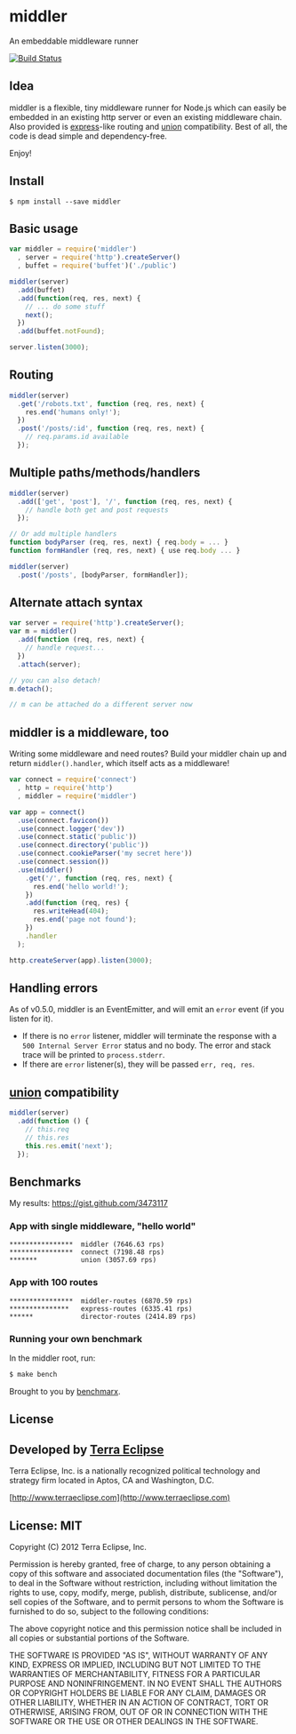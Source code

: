 middler
=======

An embeddable middleware runner

[![Build Status](https://secure.travis-ci.org/carlos8f/node-middler.png?branch=master)](http://travis-ci.org/carlos8f/node-middler)

Idea
----

middler is a flexible, tiny middleware runner for Node.js which can easily be
embedded in an existing http server or even an existing middleware chain.
Also provided is [express](https://github.com/visionmedia/express)-like routing
and [union](https://github.com/flatiron/union) compatibility. Best of all, the
code is dead simple and dependency-free.

Enjoy!

Install
-------

```
$ npm install --save middler
```

Basic usage
-----------

```javascript
var middler = require('middler')
  , server = require('http').createServer()
  , buffet = require('buffet')('./public')

middler(server)
  .add(buffet)
  .add(function(req, res, next) {
    // ... do some stuff
    next();
  })
  .add(buffet.notFound);

server.listen(3000);
```

Routing
-------

```javascript
middler(server)
  .get('/robots.txt', function (req, res, next) {
    res.end('humans only!');
  })
  .post('/posts/:id', function (req, res, next) {
    // req.params.id available
  });
```

Multiple paths/methods/handlers
-------------------------------

```javascript
middler(server)
  .add(['get', 'post'], '/', function (req, res, next) {
    // handle both get and post requests
  });

// Or add multiple handlers
function bodyParser (req, res, next) { req.body = ... }
function formHandler (req, res, next) { use req.body ... }

middler(server)
  .post('/posts', [bodyParser, formHandler]);
```

Alternate attach syntax
-----------------------

```js
var server = require('http').createServer();
var m = middler()
  .add(function (req, res, next) {
    // handle request...
  })
  .attach(server);

// you can also detach!
m.detach();

// m can be attached do a different server now
```

middler is a middleware, too
----------------------------

Writing some middleware and need routes? Build your middler chain up and return
`middler().handler`, which itself acts as a middleware!

```javascript
var connect = require('connect')
  , http = require('http')
  , middler = require('middler')

var app = connect()
  .use(connect.favicon())
  .use(connect.logger('dev'))
  .use(connect.static('public'))
  .use(connect.directory('public'))
  .use(connect.cookieParser('my secret here'))
  .use(connect.session())
  .use(middler()
    .get('/', function (req, res, next) {
      res.end('hello world!');
    })
    .add(function (req, res) {
      res.writeHead(404);
      res.end('page not found');
    })
    .handler
  );

http.createServer(app).listen(3000);
```

Handling errors
---------------

As of v0.5.0, middler is an EventEmitter, and will emit an `error` event (if
you listen for it).

- If there is no `error` listener, middler will terminate the response with a `500
Internal Server Error` status and no body. The error and stack trace will be printed
to `process.stderr`.
- If there are `error` listener(s), they will be passed `err, req, res`.

[union](https://github.com/flatiron/union) compatibility
--------------------------------------------------------

```javascript
middler(server)
  .add(function () {
    // this.req
    // this.res
    this.res.emit('next');
  });
```

Benchmarks
----------

My results: https://gist.github.com/3473117

### App with single middleware, "hello world"

```
****************  middler (7646.63 rps)
****************  connect (7198.48 rps)
*******           union (3057.69 rps)
```

### App with 100 routes

```
****************  middler-routes (6870.59 rps)
***************   express-routes (6335.41 rps)
******            director-routes (2414.89 rps)
```

### Running your own benchmark

In the middler root, run:

```bash
$ make bench
```

Brought to you by [benchmarx](https://github.com/carlos8f/node-benchmarx).

License
-------

Developed by [Terra Eclipse](http://www.terraeclipse.com)
--------------------------------------------------------
Terra Eclipse, Inc. is a nationally recognized political technology and
strategy firm located in Aptos, CA and Washington, D.C.

[http://www.terraeclipse.com](http://www.terraeclipse.com)


License: MIT
------------
Copyright (C) 2012 Terra Eclipse, Inc.

Permission is hereby granted, free of charge, to any person obtaining a copy
of this software and associated documentation files (the "Software"), to deal
in the Software without restriction, including without limitation the rights
to use, copy, modify, merge, publish, distribute, sublicense, and/or sell
copies of the Software, and to permit persons to whom the Software is furnished
to do so, subject to the following conditions:

The above copyright notice and this permission notice shall be included in
all copies or substantial portions of the Software.

THE SOFTWARE IS PROVIDED "AS IS", WITHOUT WARRANTY OF ANY KIND, EXPRESS OR
IMPLIED, INCLUDING BUT NOT LIMITED TO THE WARRANTIES OF MERCHANTABILITY,
FITNESS FOR A PARTICULAR PURPOSE AND NONINFRINGEMENT. IN NO EVENT SHALL THE
AUTHORS OR COPYRIGHT HOLDERS BE LIABLE FOR ANY CLAIM, DAMAGES OR OTHER
LIABILITY, WHETHER IN AN ACTION OF CONTRACT, TORT OR OTHERWISE, ARISING FROM,
OUT OF OR IN CONNECTION WITH THE SOFTWARE OR THE USE OR OTHER DEALINGS IN THE
SOFTWARE.
